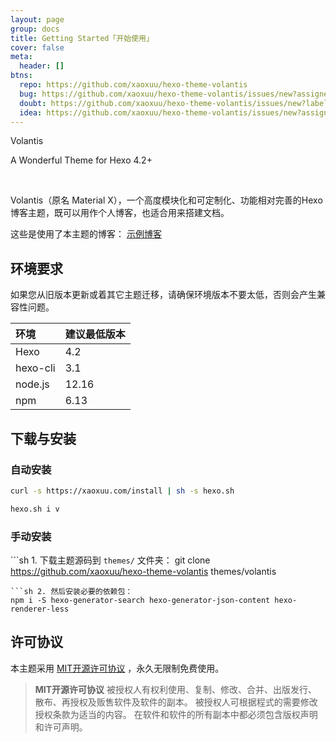 ```yaml
---
layout: page
group: docs
title: Getting Started「开始使用」
cover: false
meta:
  header: []
btns:
  repo: https://github.com/xaoxuu/hexo-theme-volantis
  bug: https://github.com/xaoxuu/hexo-theme-volantis/issues/new?assignees=&labels=BUG&template=bug-report.md
  doubt: https://github.com/xaoxuu/hexo-theme-volantis/issues/new?labels=疑问&template=question-report.md
  idea: https://github.com/xaoxuu/hexo-theme-volantis/issues/new?assignees=&labels=建议&template=feature-request.md
---
```


<p center large gray>Volantis</p>
<p center small gray>A Wonderful Theme for Hexo 4.2+</p>
<br>

Volantis（原名 Material X），一个高度模块化和可定制化、功能相对完善的Hexo博客主题，既可以用作个人博客，也适合用来搭建文档。

这些是使用了本主题的博客： <btn>[<i class='fas fa-play-circle'></i> 示例博客](/wiki/volantis/examples/)</btn>

## 环境要求

如果您从旧版本更新或着其它主题迁移，请确保环境版本不要太低，否则会产生兼容性问题。

| 环境 | 建议最低版本 |
| :-- | :-- |
| Hexo | <red>4.2</red> |
| hexo-cli | 3.1 |
| node.js | 12.16 |
| npm | 6.13 |


## 下载与安装

### 自动安装

```sh 1. 打开终端输入下面命令安装脚本：
curl -s https://xaoxuu.com/install | sh -s hexo.sh
```
```sh 2. 在博客路径打开终端，输入下面命令即可安装主题和依赖包：
hexo.sh i v
```

### 手动安装

```sh 1. 下载主题源码到 `themes/` 文件夹：
git clone https://github.com/xaoxuu/hexo-theme-volantis themes/volantis
```
```sh 2. 然后安装必要的依赖包：
npm i -S hexo-generator-search hexo-generator-json-content hexo-renderer-less
```


## 许可协议

本主题采用 <btn>[MIT开源许可协议](https://cdn.jsdelivr.net/gh/xaoxuu/hexo-theme-volantis/LICENSE)</btn> ，永久无限制免费使用。

> **MIT开源许可协议**
> 被授权人有权利使用、复制、修改、合并、出版发行、散布、再授权及贩售软件及软件的副本。
被授权人可根据程式的需要修改授权条款为适当的内容。
在软件和软件的所有副本中都必须包含版权声明和许可声明。
